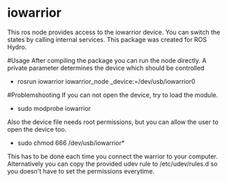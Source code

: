 iowarrior
=========
This ros node provides access to the iowarrior device.
You can switch the states by calling internal services.
This package was created for ROS Hydro.

#Usage
After compiling the package you can run the node directly. 
A private parameter determines the device which should be controlled

* rosrun iowarrior iowarrior_node _device:=/dev/usb/iowarrior0

#Problemshooting
If you can not open the device, try to load the module.

* sudo modprobe iowarrior

Also the device file needs root permissions, but you can allow the user to open
the device too.

* sudo chmod 666 /dev/usb/iowarrior*

This has to be done each time you connect the warrior to your computer.
Alternatively you can copy the provided udev rule to /etc/udev/rules.d so you 
doesn't have to set the permissions everytime.
